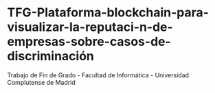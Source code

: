 # TFG-Plataforma-blockchain-para-visualizar-la-reputaci-n-de-empresas-sobre-casos-de-discriminación
Trabajo de Fin de Grado - Facultad de Informática - Universidad Complutense de Madrid 
